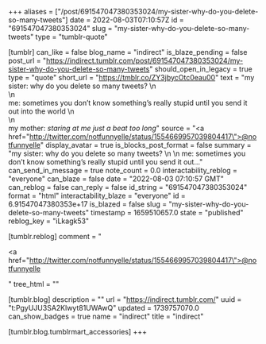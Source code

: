 +++
aliases = ["/post/691547047380353024/my-sister-why-do-you-delete-so-many-tweets"]
date = 2022-08-03T07:10:57Z
id = "691547047380353024"
slug = "my-sister-why-do-you-delete-so-many-tweets"
type = "tumblr-quote"

[tumblr]
can_like = false
blog_name = "indirect"
is_blaze_pending = false
post_url = "https://indirect.tumblr.com/post/691547047380353024/my-sister-why-do-you-delete-so-many-tweets"
should_open_in_legacy = true
type = "quote"
short_url = "https://tmblr.co/ZY3jbycOtc0eau00"
text = "my sister: why do you delete so many tweets? \n<br/>\n<br/>me: sometimes you don&rsquo;t know something&rsquo;s really stupid until you send it out into the world \n<br/>\n<br/>my mother: *staring at me just a beat too long*"
source = "<a href=\"http://twitter.com/notfunnyelle/status/1554669957039804417\">@notfunnyelle</a>"
display_avatar = true
is_blocks_post_format = false
summary = "my sister: why do you delete so many tweets? \n \n me: sometimes you don’t know something’s really stupid until you send it out..."
can_send_in_message = true
note_count = 0.0
interactability_reblog = "everyone"
can_blaze = false
date = "2022-08-03 07:10:57 GMT"
can_reblog = false
can_reply = false
id_string = "691547047380353024"
format = "html"
interactability_blaze = "everyone"
id = 6.91547047380353e+17
is_blazed = false
slug = "my-sister-why-do-you-delete-so-many-tweets"
timestamp = 1659510657.0
state = "published"
reblog_key = "iLkagk53"

[tumblr.reblog]
comment = "<p><a href=\"http://twitter.com/notfunnyelle/status/1554669957039804417\">@notfunnyelle</a></p>"
tree_html = ""

[tumblr.blog]
description = ""
url = "https://indirect.tumblr.com/"
uuid = "t:PgyUJU3SA2Klwyt81UWAwQ"
updated = 1739757070.0
can_show_badges = true
name = "indirect"
title = "indirect"

[tumblr.blog.tumblrmart_accessories]
+++
